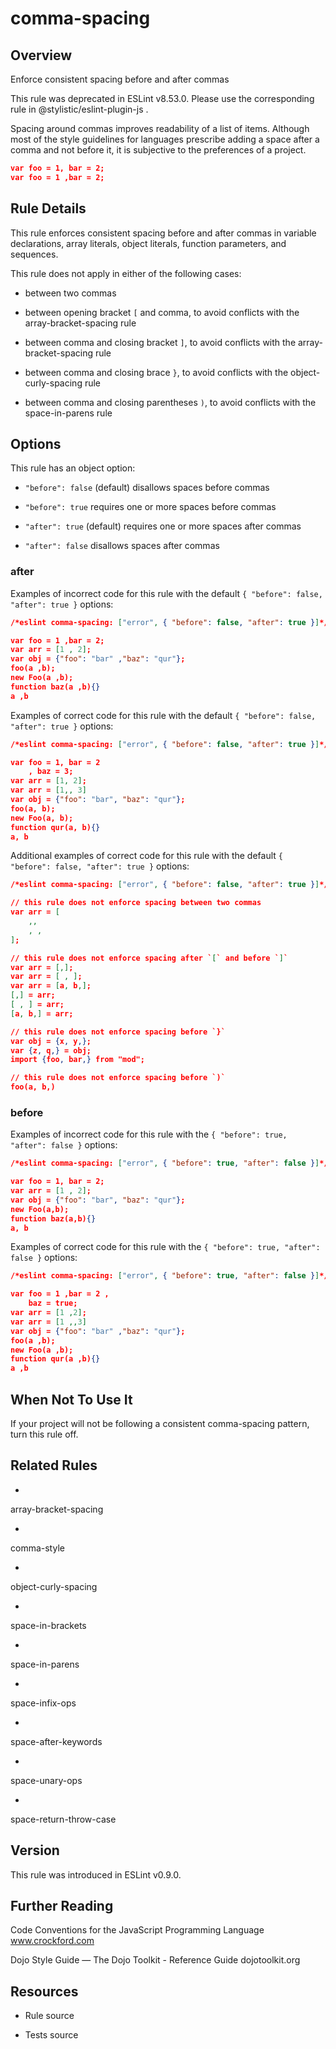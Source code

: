 

# comma-spacing
## Overview

Enforce consistent spacing before and after commas

This rule was deprecated in ESLint v8.53.0. Please use the corresponding rule  in @stylistic/eslint-plugin-js .

Spacing around commas improves readability of a list of items. Although most of the style guidelines for languages prescribe adding a space after a comma and not before it, it is subjective to the preferences of a project.


```json
var foo = 1, bar = 2;
var foo = 1 ,bar = 2;
```

## Rule Details

This rule enforces consistent spacing before and after commas in variable declarations, array literals, object literals, function parameters, and sequences.

This rule does not apply in either of the following cases:


- between two commas

- between opening bracket `[` and comma, to avoid conflicts with the array-bracket-spacing  rule

- between comma and closing bracket `]`, to avoid conflicts with the array-bracket-spacing  rule

- between comma and closing brace `}`, to avoid conflicts with the object-curly-spacing  rule

- between comma and closing parentheses `)`, to avoid conflicts with the space-in-parens  rule

## Options

This rule has an object option:


- `"before": false` (default) disallows spaces before commas

- `"before": true` requires one or more spaces before commas

- `"after": true` (default) requires one or more spaces after commas

- `"after": false` disallows spaces after commas

### after

Examples of incorrect code for this rule with the default `{ "before": false, "after": true }` options:


```json
/*eslint comma-spacing: ["error", { "before": false, "after": true }]*/

var foo = 1 ,bar = 2;
var arr = [1 , 2];
var obj = {"foo": "bar" ,"baz": "qur"};
foo(a ,b);
new Foo(a ,b);
function baz(a ,b){}
a ,b
```

Examples of correct code for this rule with the default `{ "before": false, "after": true }` options:


```json
/*eslint comma-spacing: ["error", { "before": false, "after": true }]*/

var foo = 1, bar = 2
    , baz = 3;
var arr = [1, 2];
var arr = [1,, 3]
var obj = {"foo": "bar", "baz": "qur"};
foo(a, b);
new Foo(a, b);
function qur(a, b){}
a, b
```

Additional examples of correct code for this rule with the default `{ "before": false, "after": true }` options:


```json
/*eslint comma-spacing: ["error", { "before": false, "after": true }]*/

// this rule does not enforce spacing between two commas
var arr = [
    ,,
    , ,
];

// this rule does not enforce spacing after `[` and before `]`
var arr = [,];
var arr = [ , ];
var arr = [a, b,];
[,] = arr;
[ , ] = arr;
[a, b,] = arr;

// this rule does not enforce spacing before `}`
var obj = {x, y,};
var {z, q,} = obj;
import {foo, bar,} from "mod";

// this rule does not enforce spacing before `)`
foo(a, b,)
```

### before

Examples of incorrect code for this rule with the `{ "before": true, "after": false }` options:


```json
/*eslint comma-spacing: ["error", { "before": true, "after": false }]*/

var foo = 1, bar = 2;
var arr = [1 , 2];
var obj = {"foo": "bar", "baz": "qur"};
new Foo(a,b);
function baz(a,b){}
a, b
```

Examples of correct code for this rule with the `{ "before": true, "after": false }` options:


```json
/*eslint comma-spacing: ["error", { "before": true, "after": false }]*/

var foo = 1 ,bar = 2 ,
    baz = true;
var arr = [1 ,2];
var arr = [1 ,,3]
var obj = {"foo": "bar" ,"baz": "qur"};
foo(a ,b);
new Foo(a ,b);
function qur(a ,b){}
a ,b
```

## When Not To Use It

If your project will not be following a consistent comma-spacing pattern, turn this rule off.

## Related Rules


- 
array-bracket-spacing 

- 
comma-style 

- 
object-curly-spacing 

- 
space-in-brackets 

- 
space-in-parens 

- 
space-infix-ops 

- 
space-after-keywords 

- 
space-unary-ops 

- 
space-return-throw-case 

## Version

This rule was introduced in ESLint v0.9.0.

## Further Reading

Code Conventions for the JavaScript Programming Language 
 www.crockford.com

Dojo Style Guide — The Dojo Toolkit - Reference Guide 
 dojotoolkit.org

## Resources


- Rule source 

- Tests source 

